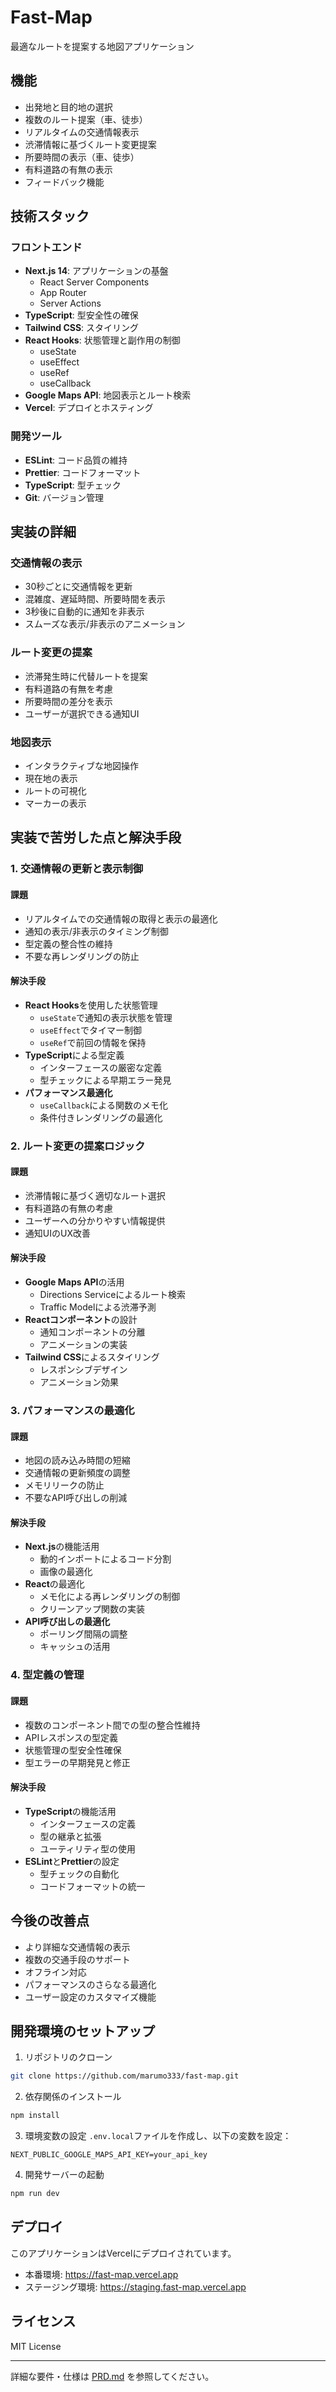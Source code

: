 # Fast-Map

最適なルートを提案する地図アプリケーション

## 機能

- 出発地と目的地の選択
- 複数のルート提案（車、徒歩）
- リアルタイムの交通情報表示
- 渋滞情報に基づくルート変更提案
- 所要時間の表示（車、徒歩）
- 有料道路の有無の表示
- フィードバック機能

## 技術スタック

### フロントエンド
- **Next.js 14**: アプリケーションの基盤
  - React Server Components
  - App Router
  - Server Actions
- **TypeScript**: 型安全性の確保
- **Tailwind CSS**: スタイリング
- **React Hooks**: 状態管理と副作用の制御
  - useState
  - useEffect
  - useRef
  - useCallback
- **Google Maps API**: 地図表示とルート検索
- **Vercel**: デプロイとホスティング

### 開発ツール
- **ESLint**: コード品質の維持
- **Prettier**: コードフォーマット
- **TypeScript**: 型チェック
- **Git**: バージョン管理

## 実装の詳細

### 交通情報の表示
- 30秒ごとに交通情報を更新
- 混雑度、遅延時間、所要時間を表示
- 3秒後に自動的に通知を非表示
- スムーズな表示/非表示のアニメーション

### ルート変更の提案
- 渋滞発生時に代替ルートを提案
- 有料道路の有無を考慮
- 所要時間の差分を表示
- ユーザーが選択できる通知UI

### 地図表示
- インタラクティブな地図操作
- 現在地の表示
- ルートの可視化
- マーカーの表示

## 実装で苦労した点と解決手段

### 1. 交通情報の更新と表示制御
#### 課題
- リアルタイムでの交通情報の取得と表示の最適化
- 通知の表示/非表示のタイミング制御
- 型定義の整合性の維持
- 不要な再レンダリングの防止

#### 解決手段
- **React Hooks**を使用した状態管理
  - `useState`で通知の表示状態を管理
  - `useEffect`でタイマー制御
  - `useRef`で前回の情報を保持
- **TypeScript**による型定義
  - インターフェースの厳密な定義
  - 型チェックによる早期エラー発見
- **パフォーマンス最適化**
  - `useCallback`による関数のメモ化
  - 条件付きレンダリングの最適化

### 2. ルート変更の提案ロジック
#### 課題
- 渋滞情報に基づく適切なルート選択
- 有料道路の有無の考慮
- ユーザーへの分かりやすい情報提供
- 通知UIのUX改善

#### 解決手段
- **Google Maps API**の活用
  - Directions Serviceによるルート検索
  - Traffic Modelによる渋滞予測
- **Reactコンポーネント**の設計
  - 通知コンポーネントの分離
  - アニメーションの実装
- **Tailwind CSS**によるスタイリング
  - レスポンシブデザイン
  - アニメーション効果

### 3. パフォーマンスの最適化
#### 課題
- 地図の読み込み時間の短縮
- 交通情報の更新頻度の調整
- メモリリークの防止
- 不要なAPI呼び出しの削減

#### 解決手段
- **Next.js**の機能活用
  - 動的インポートによるコード分割
  - 画像の最適化
- **React**の最適化
  - メモ化による再レンダリングの制御
  - クリーンアップ関数の実装
- **API呼び出しの最適化**
  - ポーリング間隔の調整
  - キャッシュの活用

### 4. 型定義の管理
#### 課題
- 複数のコンポーネント間での型の整合性維持
- APIレスポンスの型定義
- 状態管理の型安全性確保
- 型エラーの早期発見と修正

#### 解決手段
- **TypeScript**の機能活用
  - インターフェースの定義
  - 型の継承と拡張
  - ユーティリティ型の使用
- **ESLint**と**Prettier**の設定
  - 型チェックの自動化
  - コードフォーマットの統一

## 今後の改善点

- より詳細な交通情報の表示
- 複数の交通手段のサポート
- オフライン対応
- パフォーマンスのさらなる最適化
- ユーザー設定のカスタマイズ機能

## 開発環境のセットアップ

1. リポジトリのクローン
```bash
git clone https://github.com/marumo333/fast-map.git
```

2. 依存関係のインストール
```bash
npm install
```

3. 環境変数の設定
`.env.local`ファイルを作成し、以下の変数を設定：
```
NEXT_PUBLIC_GOOGLE_MAPS_API_KEY=your_api_key
```

4. 開発サーバーの起動
```bash
npm run dev
```

## デプロイ

このアプリケーションはVercelにデプロイされています。
- 本番環境: https://fast-map.vercel.app
- ステージング環境: https://staging.fast-map.vercel.app

## ライセンス

MIT License

---

詳細な要件・仕様は [PRD.md](./PRD.md) を参照してください。

